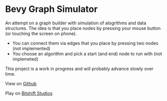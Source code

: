 # Bevy Graph Simulator
An attempt on a graph builder with simulation of alogrithms and data structures.
The idea is that you place nodes by pressing your mouse button (or touching the screen on phone). 
- You can connect them via edges that you place by pressing two nodes (not implemented)
- You choose an algorithm and pick a start (and end) node to run with (not implemeted)

This project is a work in progress and will probably advance slowly over time.

View on [Github](https://github.com/Maupse/bevy_graph_simulator)

Play on [Bitshift Studios](https://bitshift-studios.com/projects/bevy_graphs)
